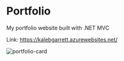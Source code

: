 # Portfolio
My portfolio website built with .NET MVC

Link: https://kalebgarrett.azurewebsites.net/

![portfolio-card](https://github.com/KalebGarrett/Portfolio/assets/110064473/da4e3705-d977-4d96-ad33-e3b197838e57)